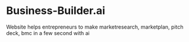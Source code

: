 # Business-Builder.ai
Website helps entrepreneurs to make marketresearch, marketplan, pitch deck, bmc in a few second with ai 
